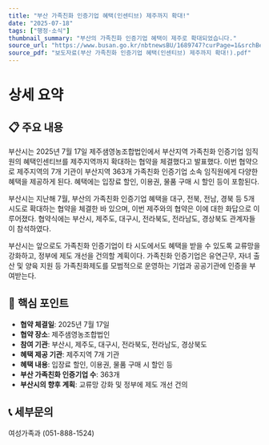 ```yaml
---
title: "부산 가족친화 인증기업 혜택(인센티브) 제주까지 확대!"
date: "2025-07-18"
tags: ["행정·소식"]
thumbnail_summary: "부산의 가족친화 인증기업 혜택이 제주로 확대되었습니다."
source_url: "https://www.busan.go.kr/nbtnewsBU/1689747?curPage=1&srchBeginDt=&srchEndDt=&srchKey=&srchText="
source_pdf: "보도자료(부산 가족친화 인증기업 혜택(인센티브) 제주까지 확대!).pdf"
---
```


# 상세 요약

## 📋 주요 내용
부산시는 2025년 7월 17일 제주샘영농조합법인에서 부산지역 가족친화 인증기업 임직원의 혜택인센티브를 제주지역까지 확대하는 협약을 체결했다고 발표했다. 이번 협약으로 제주지역의 7개 기관이 부산지역 363개 가족친화 인증기업 소속 임직원에게 다양한 혜택을 제공하게 된다. 혜택에는 입장료 할인, 이용권, 물품 구매 시 할인 등이 포함된다. 

부산시는 지난해 7월, 부산의 가족친화 인증기업 혜택을 대구, 전북, 전남, 경북 등 5개 시도로 확대하는 협약을 체결한 바 있으며, 이번 제주와의 협약은 이에 대한 화답으로 이루어졌다. 협약식에는 부산시, 제주도, 대구시, 전라북도, 전라남도, 경상북도 관계자들이 참석하였다.

부산시는 앞으로도 가족친화 인증기업이 타 시도에서도 혜택을 받을 수 있도록 교류망을 강화하고, 정부에 제도 개선을 건의할 계획이다. 가족친화 인증기업은 유연근무, 자녀 출산 및 양육 지원 등 가족친화제도를 모범적으로 운영하는 기업과 공공기관에 인증을 부여받는다.

## 🎯 핵심 포인트
- **협약 체결일**: 2025년 7월 17일
- **협약 장소**: 제주샘영농조합법인
- **참여 기관**: 부산시, 제주도, 대구시, 전라북도, 전라남도, 경상북도
- **혜택 제공 기관**: 제주지역 7개 기관
- **혜택 내용**: 입장료 할인, 이용권, 물품 구매 시 할인 등
- **부산 가족친화 인증기업 수**: 363개
- **부산시의 향후 계획**: 교류망 강화 및 정부에 제도 개선 건의

## 📞 세부문의
여성가족과 (051-888-1524)